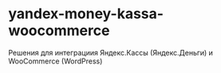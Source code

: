 # yandex-money-kassa-woocommerce
Решения для интеграциия Яндекс.Кассы (Яндекс.Деньги) и WooCommerce (WordPress)
